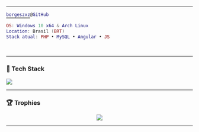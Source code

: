 
---

<!--  <a href="#"><img align="left" src="" width="18%"/></a> ... -->

```lua
borgeszxz@GitHub
▔▔▔▔▔▔▔▔▔
OS: Windows 10 x64 & Arch Linux
Location: Brasil (BRT)
Stack atual: PHP • MySQL • Angular • JS 
```

<br clear="left" />

---

### 🧰 Tech Stack

<p>
  <img src="https://skillicons.dev/icons?i=html,css,js,ts,php,laravel,angular,lua,tailwind,bootstrap,sqlite,mysql,postgres,git,github,linux,arch"/>
</p>

---

### 🏆 Trophies

<p align="center">
  <img src="https://github-profile-trophy.vercel.app/?username=borgeszxz&theme=algolia&no-frame=true&no-bg=true&margin-w=10"/>
</p>

---
